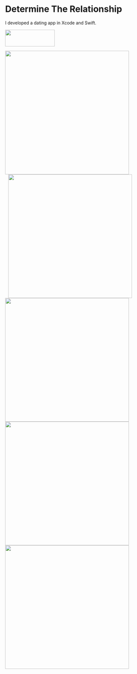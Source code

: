# Determine The Relationship

I developed a dating app in Xcode and Swift.

<a href="https://itunes.apple.com/us/app/determine-the-relationship/id1437939391?ls=1&amp;mt=8" target="_blank">
<img src="https://determinetherelationship.com/assets/img/mobile/apple_download.png" style="border:none;width:160px; height:54px;padding-left: 0px;"</img></a>


<img src="https://static-s.aa-cdn.net/img/ios/1437939391/8501f9a459a7cd386d166dddc624e8f1" style="height: 400px"><img src="https://static-s.aa-cdn.net/img/ios/1437939391/f08fe2f05ec652bdd32010818608b693" style="height: 400px; padding-left: 10px;"><img src="https://static-s.aa-cdn.net/img/ios/1437939391/3de4c38fcc771b227a3ecb30c74e70d5" style="height: 400px"><img src="https://static-s.aa-cdn.net/img/ios/1437939391/aae8d126f680ecf43202f183b270cba4" style="height: 400px"><img src="https://static-s.aa-cdn.net/img/ios/1437939391/d008842b35971f3f07ef45a1c931cb86" style="height: 400px">
